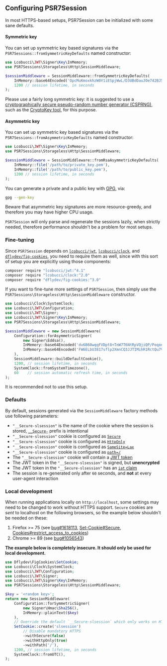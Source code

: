 ## Configuring PSR7Session

In most HTTPS-based setups, PSR7Session can be initialized with some sane
defaults.

#### Symmetric key

You can set up symmetric key based signatures via the
`PSR7Sessions::fromSymmetricKeyDefaults` named constructor:

```php
use Lcobucci\JWT\Signer\Key\InMemory;
use PSR7Sessions\Storageless\Http\SessionMiddleware;

$sessionMiddleware = SessionMiddleware::fromSymmetricKeyDefaults(
    InMemory::base64Encoded('OpcMuKmoxkhzW0Y1iESpjWwL/D3UBdDauJOe742BJ5Q='), // replace this with a key of your own (see below)
    1200 // session lifetime, in seconds
);
```

Please use a fairly long symmetric key: it is suggested to use a
[cryptographically secure pseudo-random number generator (CSPRNG)](https://en.wikipedia.org/wiki/Cryptographically_secure_pseudorandom_number_generator),
such as the [CryptoKey tool](https://github.com/AndrewCarterUK/CryptoKey),
for this purpose.

#### Asymmetric key

You can set up symmetric key based signatures via the
`PSR7Sessions::fromAsymmetricKeyDefaults` named constructor:

```php
use Lcobucci\JWT\Signer\Key\InMemory;
use PSR7Sessions\Storageless\Http\SessionMiddleware;

$sessionMiddleware = SessionMiddleware::fromRsaAsymmetricKeyDefaults(
    InMemory::file('/path/to/private_key.pem'),
    InMemory::file('/path/to/public_key.pem'),
    1200 // session lifetime, in seconds
);
```

You can generate a private and a public key with [GPG](https://www.gnupg.org/), via:

```sh
gpg --gen-key
```

Beware that asymmetric key signatures are more resource-greedy, and therefore
you may have higher CPU usage.

`PSR7Session` will only parse and regenerate the sessions lazily, when strictly
needed, therefore performance shouldn't be a problem for most setups.

### Fine-tuning

Since `PSR7Session` depends on 
[`lcobucci/jwt`](https://packagist.org/packages/lcobucci/jwt), 
[`lcobucci/clock`](https://packagist.org/packages/lcobucci/clock), and 
[`dflydev/fig-cookies`](https://packagist.org/packages/dflydev/fig-cookies),
you need to require them as well, since with this sort of setup you are explicitly using
those components:

```sh
composer require "lcobucci/jwt:^4.1"
composer require "lcobucci/clock:^2.0"
composer require "dflydev/fig-cookies:^3.0"
```

If you want to fine-tune more settings of `PSR7Session`, then simply use the
`PSR7Sessions\Storageless\Http\SessionMiddleware` constructor.

```php
use Lcobucci\Clock\SystemClock;
use Lcobucci\JWT\Configuration;
use Lcobucci\JWT\Signer;
use Lcobucci\JWT\Signer\Key\InMemory;
use PSR7Sessions\Storageless\Http\SessionMiddleware;

$sessionMiddleware = new SessionMiddleware(
    Configuration::forAsymmetricSigner(
        new Signer\Eddsa(),
        InMemory::base64Encoded('dv6B60wqqFVDpt8+TnW7T6NtRpVQjiQP/PoqonDWBZkVboQttTfzXux+WnZeacJDcklMgyKFHVFy1C7tVDvcWA=='),
        InMemory::base64Encoded('FW6ELbU3817sflp2XmnCQ3JJTIMihR1RctQu7VQ73Fg=')
    ),
    SessionMiddleware::buildDefaultCookie(),
    1200, // session lifetime, in seconds
    SystemClock::fromSystemTimezone(),
    60    // session automatic refresh time, in seconds
);
```

It is recommended not to use this setup.

### Defaults

By default, sessions generated via the `SessionMiddleware` factory methods use following parameters:

 * `"__Secure-slsession"` is the name of the cookie where the session is stored, [`__Secure-`](https://tools.ietf.org/html/draft-ietf-httpbis-cookie-prefixes)
 prefix is intentional
 * `"__Secure-slsession"` cookie is configured as [`Secure`](https://tools.ietf.org/html/rfc6265#section-4.1.2.5)
 * `"__Secure-slsession"` cookie is configured as [`HttpOnly`](https://tools.ietf.org/html/rfc6265#section-4.1.2.6)
 * `"__Secure-slsession"` cookie is configured as [`SameSite=Lax`](https://tools.ietf.org/html/draft-ietf-httpbis-cookie-same-site)
 * `"__Secure-slsession"` cookie is configured as [`path=/`](https://github.com/psr7-sessions/storageless/pull/46)
 * The `"__Secure-slsession"` cookie will contain a [JWT token](https://jwt.io/)
 * The JWT token in the `"__Secure-slsession"` is signed, but **unencrypted**
 * The JWT token in the `"__Secure-slsession"` has an [`iat` claim](https://self-issued.info/docs/draft-ietf-oauth-json-web-token.html#rfc.section.4.1.6)
 * The session is re-generated only after `60` seconds, and **not** at every user-agent interaction

### Local development

When running applications locally on `http://localhost`, some settings may need to be changed to work without HTTPS support.
`Secure` cookies are *sent* to localhost on the following browsers, so the example below shouldn't be needed on these:

1. Firefox >= 75 (see [bug#1618113](https://bugzilla.mozilla.org/show_bug.cgi?id=1618113),
[Set-Cookie#Secure](https://developer.mozilla.org/en-US/docs/Web/HTTP/Headers/Set-Cookie#Secure), [Cookies#restrict_access_to_cookies](https://developer.mozilla.org/en-US/docs/Web/HTTP/Cookies#restrict_access_to_cookies))
2. Chrome >= 89 (see [bug#1056543](https://bugs.chromium.org/p/chromium/issues/detail?id=1056543))

**The example below is completely insecure. It should only be used for local development.**

```php
use Dflydev\FigCookies\SetCookie;
use Lcobucci\Clock\SystemClock;
use Lcobucci\JWT\Configuration;
use Lcobucci\JWT\Signer;
use Lcobucci\JWT\Signer\Key\InMemory;
use PSR7Sessions\Storageless\Http\SessionMiddleware;

$key = '<random key>';
return new SessionMiddleware(
    Configuration::forSymmetricSigner(
        new Signer\Hmac\Sha256(),
        InMemory::plainText($key)
    ),
    // Override the default `__Secure-slsession` which only works on HTTPS
    SetCookie::create('slsession')
        // Disable mandatory HTTPS
        ->withSecure(false)
        ->withHttpOnly(true)
        ->withPath('/'),
    1200, // session lifetime, in seconds
    SystemClock::fromUTC(),
);
```
